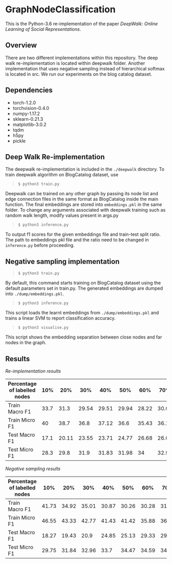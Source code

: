 GraphNodeClassification
=======================

This is the Python-3.6 re-implementation of the paper *DeepWalk: Online Learning of Social Representations*. 

Overview
--------

There are two different implementations within this repository. The deep walk re-implementation is located within deepwalk folder. Another implementation that uses negative sampling instead of hierarchical softmax is located in src. We run our experiments on the blog catalog dataset.

Dependencies
------------

* torch-1.2.0
* torchvision-0.4.0
* numpy-1.17.2
* sklearn-0.21.3
* matplotlib-3.0.2
* tqdm
* h5py
* pickle

Deep Walk Re-implementation
---------------------------

The deepwalk re-implementation is included in the `./deepwalk` directory.
To train deepwalk algorithm on BlogCatalog dataset, use
> `$ python3 train.py`

Deepwalk can be trained on any other graph by passing its node list and edge connection files in the same format as BlogCatalog inside the main function.
The final embeddings are stored into `embeddings.pkl` in the same folder.
To change any arguments associated with deepwalk training such as random walk length, modify values present in args.py

> `$ python3 inference.py`

To output f1 scores for the given embeddings file and train-test split ratio. The path to embeddings pkl file and the ratio need to be changed in `inference.py` before proceeding.

Negative sampling implementation
--------------------------------

> `$ python3 train.py`

By default, this command starts training on BlogCatalog dataset using the default parameters set in train.py. The generated embeddings are dumped into `./dump/embeddings.pkl`.

> `$ python3 inference.py`

This script loads the learnt embeddings from `./dump/embeddings.pkl` and trains a linear SVM to report classification accuracy.

> `$ python3 visualise.py`

This script shows the embedding separation between close nodes and far nodes in the graph.

Results
-------

*Re-implementation results*

| Percentage of labelled nodes | 10% | 20% | 30% | 40% | 50% | 60% | 70% | 80% | 90% |
| ---------------------------- | --- | --- | --- | --- | --- | --- | --- | --- | --- |
| Train Macro F1 			   |33.7 | 31.3	| 29.54 |	29.51 |	29.94| 28.22|	30.04|	27|	30.7|  
| Train Micro F1			   |40|	38.7|	36.8|	37.12|	36.6|	35.43|	36.16|	34.83|	36| 
| Test Macro F1				   |17.1|	20.11|	23.55|	23.71|	24.77|	26.68|	26.07|	28.09|	28.15| 
| Test Micro F1				   |28.3|	29.8|	31.9|	31.83|	31.98|	34|	32.94|	35.72|	33.45| 	

*Negative sampling results*

| Percentage of labelled nodes | 10% | 20% | 30% | 40% | 50% | 60% | 70% | 80% | 90% |
| ---------------------------- | --- | --- | --- | --- | --- | --- | --- | --- | --- |
| Train Macro F1 			   | 41.73 | 34.92 | 35.01 | 30.87 | 30.26 | 30.28 | 31.49 | 31.67 | 30.7 |  
| Train Micro F1			   | 46.55 | 43.33 | 42.77 | 41.43 | 41.42 | 35.88 | 36.35 | 36.65 | 36.7 | 
| Test Macro F1				   | 18.27 | 19.43 | 20.9 | 24.85 | 25.13 | 29.33 | 29 | 30.04 | 31.35 | 
| Test Micro F1				   | 29.75 | 31.84 | 32.96 | 33.7 | 34.47 | 34.59 | 34.04 | 34.89 | 36.69 |
